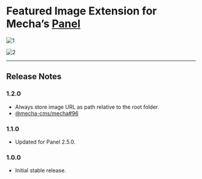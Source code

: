 Featured Image Extension for Mecha&rsquo;s [Panel](https://github.com/mecha-cms/mecha)
======================================================================================

![1](https://user-images.githubusercontent.com/1669261/104103665-fe20b480-52d5-11eb-8f9e-254ef92d0671.png)

![2](https://user-images.githubusercontent.com/1669261/104103668-ff51e180-52d5-11eb-87d2-cf8bb08281cf.png)

---

Release Notes
-------------

### 1.2.0

 - Always store image URL as path relative to the root folder.
 - [@mecha-cms/mecha#96](https://github.com/mecha-cms/mecha/issues/96)

### 1.1.0

 - Updated for Panel 2.5.0.

### 1.0.0

 - Initial stable release.